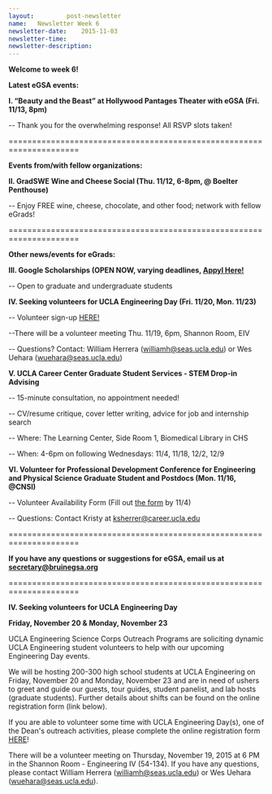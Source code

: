 ```yaml
---
layout:     	post-newsletter
name:	Newsletter Week 6
newsletter-date:	2015-11-03
newsletter-time:	
newsletter-description:	
---
```



<b>Welcome to week 6! </b>

<b>Latest eGSA events:</b>

<b>I. “Beauty and the Beast” at Hollywood Pantages Theater with eGSA (Fri. 11/13, 8pm)</b>

-- Thank you for the overwhelming response! All RSVP slots taken!

=====================================================================

<b>Events from/with fellow organizations:</b>

<b>II. GradSWE Wine and Cheese Social (Thu. 11/12, 6-8pm, @ Boelter Penthouse)</b>

-- Enjoy FREE wine, cheese, chocolate, and other food; network with fellow eGrads!

=====================================================================

<b>Other news/events for eGrads:</b>

<b>III. Google Scholarships (OPEN NOW, varying deadlines, <a href="https://www.google.com/edu/scholarships/" target="_blank">Appyl Here!</a></b>

-- Open to graduate and undergraduate students

<b>IV. Seeking volunteers for UCLA Engineering Day (Fri. 11/20, Mon. 11/23)</b>

-- Volunteer sign-up <a href="http://goo.gl/forms/8A7rBWHTgF" target="_blank">HERE!</a>

--There will be a volunteer meeting Thu. 11/19, 6pm, Shannon Room, EIV

-- Questions? Contact: William Herrera (<a href="mailto:williamh@seas.ucla.edu">williamh@seas.ucla.edu</a>) or Wes Uehara (<a href="mailto:wuehara@seas.ucla.edu">wuehara@seas.ucla.edu</a>)

<b>V. UCLA Career Center Graduate Student Services - STEM Drop-in Advising</b>

-- 15-minute consultation, no appointment needed! 

-- CV/resume critique, cover letter writing, advice for job and internship search

-- Where: The Learning Center, Side Room 1, Biomedical Library in CHS

-- When: 4-6pm on following Wednesdays: 11/4, 11/18, 12/2, 12/9

<b>VI. Volunteer for Professional Development Conference for Engineering and Physical Science Graduate Student and Postdocs (Mon. 11/16, @CNSI)</b>

-- Volunteer Availability Form (Fill out <a href="https://docs.google.com/forms/d/1Cbnt7apd0aE0_qAkvE2jJJ5rGcT0pnN1g4ABbDY8E5k/viewform?usp=send_form" target="_blank">the form</a> by 11/4) 

-- Questions: Contact Kristy at <a href="mailto:ksherrer@career.ucla.edu">ksherrer@career.ucla.edu</a>

=====================================================================

<b>If you have any questions or suggestions for eGSA, email us at <a href="mailto:secretary@bruinegsa.org">secretary@bruinegsa.org</a></b>

=====================================================================

<b>IV. Seeking volunteers for UCLA Engineering Day</b>

<b>Friday, November 20 & Monday, November 23</b>

UCLA Engineering Science Corps Outreach Programs are soliciting dynamic UCLA Engineering student volunteers to help with our upcoming Engineering Day events.

We will be hosting 200-300 high school students at UCLA Engineering on Friday, November 20 and Monday, November 23 and are in need of ushers to greet and guide our guests, tour guides, student panelist, and lab hosts (graduate students). Further details about shifts can be found on the online registration form (link below).

If you are able to volunteer some time with UCLA Engineering Day(s), one of the Dean's outreach activities, please complete the online registration form <a href="http://goo.gl/forms/8A7rBWHTgF" target="_blank">HERE</a>!

There will be a volunteer meeting on Thursday, November 19, 2015 at 6 PM in the Shannon Room - Engineering IV (54-134). If you have any questions, please contact William Herrera (<a href="mailto:williamh@seas.ucla.edu">williamh@seas.ucla.edu</a>) or Wes Uehara (<a href="mailto:wuehara@seas.ucla.edu">wuehara@seas.ucla.edu</a>).

